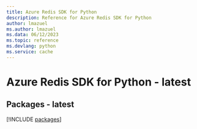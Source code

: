 ```yaml
---
title: Azure Redis SDK for Python
description: Reference for Azure Redis SDK for Python
author: lmazuel
ms.author: lmazuel
ms.data: 06/12/2023
ms.topic: reference
ms.devlang: python
ms.service: cache
---
```

# Azure Redis SDK for Python - latest
## Packages - latest
[!INCLUDE [packages](redis-index.md)]
